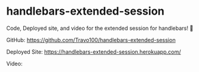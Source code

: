 # handlebars-extended-session
Code, Deployed site, and video for the extended session for handlebars! 🚴

GitHub: https://github.com/Travo100/handlebars-extended-session

Deployed Site: https://handlebars-extended-session.herokuapp.com/

Video: <processing>